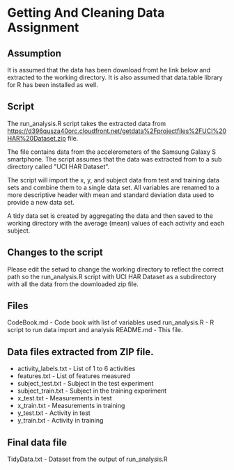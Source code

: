 # Getting And Cleaning Data Assignment

## Assumption
It is assumed that the data has been download fromt he link below and extracted to the working directory. It is also assumed that data.table library for R has been installed as well.

## Script
The run_analysis.R script takes the extracted data from https://d396qusza40orc.cloudfront.net/getdata%2Fprojectfiles%2FUCI%20HAR%20Dataset.zip file.

The file contains data from the accelerometers of the Samsung Galaxy S smartphone. The script assumes that the data was extracted from to a sub directory called "UCI HAR Dataset". 

The script will import the x, y, and subject data from test and training data sets and combine them to a single data set. All variables are renamed to a more descriptive header with mean and standard deviation data used to provide a new data set.

A tidy data set is created by aggregating the data and then saved to the working directory with the average (mean) values of each activity and each subject.

## Changes to the script
Please edit the setwd to change the working directory to reflect the correct path so the run_analysis.R script with UCI HAR Dataset as a subdirectory with all the data from the downloaded zip file.

## Files
CodeBook.md - Code book with list of variables used
run_analysis.R  - R script to run data import and analysis
README.md - This file.

## Data files extracted from ZIP file.
 - activity_labels.txt - List of 1 to 6 activities
 - features.txt - List of features measured
 - subject_test.txt - Subject in the test experiment
 - subject_train.txt - Subject in the training experiment
 - x_test.txt - Measurements in test
 - x_train.txt - Measurements in training
 - y_test.txt - Activity in test
 - y_train.txt - Activity in training 

## Final data file
TidyData.txt - Dataset from the output of run_analysis.R
